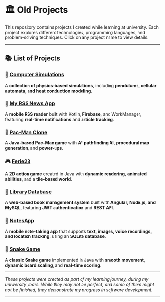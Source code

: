 # 🏛️ Old Projects  

This repository contains projects I created while learning at university. Each project explores different technologies, programming languages, and problem-solving techniques. Click on any project name to view details.

---

## 📚 **List of Projects**

### 🔬 [Computer Simulations](ComputerSimulations/)  
A **collection of physics-based simulations**, including **pendulums, cellular automata, and heat conduction modeling**.

### 📰 [My RSS News App](MyRssNewsApp/)  
A **mobile RSS reader** built with Kotlin, **Firebase**, and WorkManager, featuring **real-time notifications** and **article tracking**.

### 👻 [Pac-Man Clone](PacMan/)  
A **Java-based Pac-Man game** with **A\* pathfinding AI**, **procedural map generation**, and **power-ups**.

### 🎮 [Ferie23](Ferie23/)  
A **2D action game** created in Java with **dynamic rendering**, **animated abilities**, and a **tile-based world**.

### 📖 [Library Database](LibraryDatabase/)  
A **web-based book management system** built with **Angular, Node.js, and MySQL**, featuring **JWT authentication** and **REST API**.

### 📝 [NotesApp](NotesApp/)  
A **mobile note-taking app** that supports **text, images, voice recordings, and location tracking**, using an **SQLite database**.

### 🐍 [Snake Game](SnakeGame/)  
A **classic Snake game** implemented in Java with **smooth movement**, **dynamic board scaling**, and **real-time scoring**.



---

_These projects were created as part of my learning journey, during my uniwersity years. While they may not be perfect, and some of them might not be finished, they demonstrate my progress in software development._  

---
